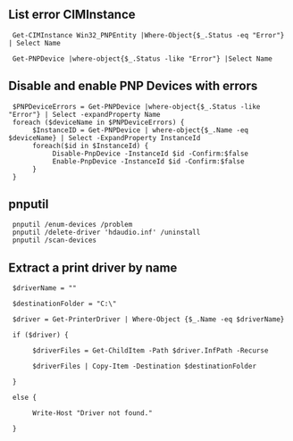 ## List error CIMInstance

     Get-CIMInstance Win32_PNPEntity |Where-Object{$_.Status -eq "Error"} | Select Name

     Get-PNPDevice |where-object{$_.Status -like "Error"} |Select Name
 
## Disable and enable PNP Devices with errors
     
     $PNPDeviceErrors = Get-PNPDevice |where-object{$_.Status -like "Error"} | Select -expandProperty Name
     foreach ($deviceName in $PNPDeviceErrors) {
          $InstanceID = Get-PNPDevice | where-object{$_.Name -eq $deviceName} | Select -ExpandProperty InstanceId
          foreach($id in $InstanceId) {
               Disable-PnpDevice -InstanceId $id -Confirm:$false
               Enable-PnpDevice -InstanceId $id -Confirm:$false
          }
     }

## pnputil
     pnputil /enum-devices /problem
     pnputil /delete-driver 'hdaudio.inf' /uninstall
     pnputil /scan-devices
     

## Extract a print driver by name
     
     $driverName = ""
     
     $destinationFolder = "C:\"
     
     $driver = Get-PrinterDriver | Where-Object {$_.Name -eq $driverName}
     
     if ($driver) {
     
          $driverFiles = Get-ChildItem -Path $driver.InfPath -Recurse
     
          $driverFiles | Copy-Item -Destination $destinationFolder
     
     }
     
     else {
     
          Write-Host "Driver not found."
     
     }
     

